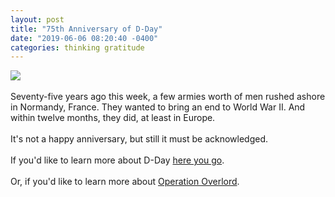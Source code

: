 ```yaml
---
layout: post
title: "75th Anniversary of D-Day"
date: "2019-06-06 08:20:40 -0400"
categories: thinking gratitude
---
```


<img src="https://upload.wikimedia.org/wikipedia/commons/a/a5/Into_the_Jaws_of_Death_23-0455M_edit.jpg"> <br />
<br />
Seventy-five years ago this week, a few armies worth of men rushed ashore in Normandy, France. They wanted to bring an end to World War II. And within twelve months, they did, at least in Europe.
<br /><br />
It's not a happy anniversary, but still it must be acknowledged.
<br /><br />
If you'd like to learn more about D-Day <a href="https://en.wikipedia.org/wiki/Normandy_landings">here you go</a>. <br /><br />
Or, if you'd like to learn more about <a href="https://en.wikipedia.org/wiki/Operation_Overlord">Operation Overlord</a>.
